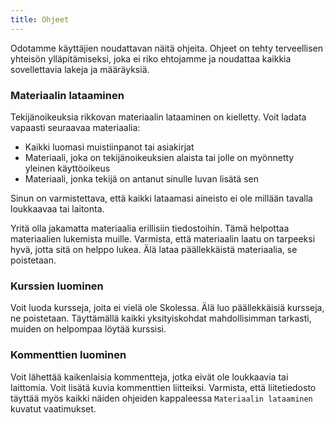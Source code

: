 ```yaml
---
title: Ohjeet
---
```


Odotamme käyttäjien noudattavan näitä ohjeita. Ohjeet on tehty terveellisen yhteisön ylläpitämiseksi, joka ei riko ehtojamme ja noudattaa kaikkia sovellettavia lakeja ja määräyksiä.

### Materiaalin lataaminen

Tekijänoikeuksia rikkovan materiaalin lataaminen on kielletty. Voit ladata vapaasti seuraavaa materiaalia:

- Kaikki luomasi muistiinpanot tai asiakirjat
- Materiaali, joka on tekijänoikeuksien alaista tai jolle on myönnetty yleinen käyttöoikeus
- Materiaali, jonka tekijä on antanut sinulle luvan lisätä sen

Sinun on varmistettava, että kaikki lataamasi aineisto ei ole millään tavalla loukkaavaa tai laitonta.

Yritä olla jakamatta materiaalia erillisiin tiedostoihin. Tämä helpottaa materiaalien lukemista muille. Varmista, että materiaalin laatu on tarpeeksi hyvä, jotta sitä on helppo lukea. Älä lataa päällekkäistä materiaalia, se poistetaan.

### Kurssien luominen

Voit luoda kursseja, joita ei vielä ole Skolessa. Älä luo päällekkäisiä kursseja, ne poistetaan. Täyttämällä kaikki yksityiskohdat mahdollisimman tarkasti, muiden on helpompaa löytää kurssisi.

### Kommenttien luominen

Voit lähettää kaikenlaisia ​​kommentteja, jotka eivät ole loukkaavia tai laittomia. Voit lisätä kuvia kommenttien liitteiksi. Varmista, että liitetiedosto täyttää myös kaikki näiden ohjeiden kappaleessa `Materiaalin lataaminen` kuvatut vaatimukset.
